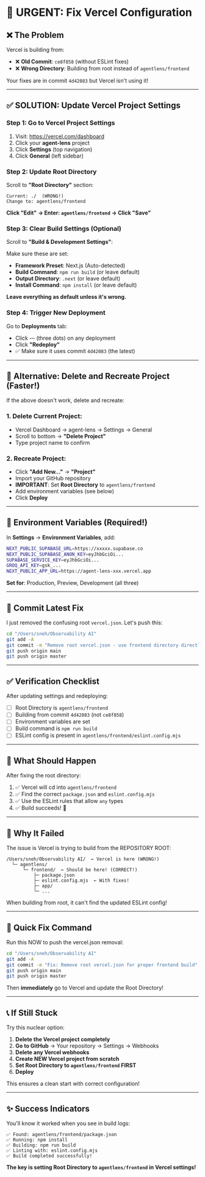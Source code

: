 # 🚨 URGENT: Fix Vercel Configuration

## ❌ The Problem

Vercel is building from:
- ❌ **Old Commit**: `ce8f858` (without ESLint fixes)
- ❌ **Wrong Directory**: Building from root instead of `agentlens/frontend`

Your fixes are in commit `4d42083` but Vercel isn't using it!

---

## ✅ SOLUTION: Update Vercel Project Settings

### **Step 1: Go to Vercel Project Settings**

1. Visit: https://vercel.com/dashboard
2. Click your **agent-lens** project
3. Click **Settings** (top navigation)
4. Click **General** (left sidebar)

### **Step 2: Update Root Directory**

Scroll to **"Root Directory"** section:

```
Current: ./  (WRONG!)
Change to: agentlens/frontend
```

**Click "Edit" → Enter: `agentlens/frontend` → Click "Save"**

### **Step 3: Clear Build Settings (Optional)**

Scroll to **"Build & Development Settings"**:

Make sure these are set:
- **Framework Preset**: Next.js (Auto-detected)
- **Build Command**: `npm run build` (or leave default)
- **Output Directory**: `.next` (or leave default)
- **Install Command**: `npm install` (or leave default)

**Leave everything as default unless it's wrong.**

### **Step 4: Trigger New Deployment**

Go to **Deployments** tab:
- Click **⋯** (three dots) on any deployment
- Click **"Redeploy"**
- ✅ Make sure it uses commit `4d42083` (the latest)

---

## 🔄 Alternative: Delete and Recreate Project (Faster!)

If the above doesn't work, delete and recreate:

### **1. Delete Current Project:**
- Vercel Dashboard → agent-lens → Settings → General
- Scroll to bottom → **"Delete Project"**
- Type project name to confirm

### **2. Recreate Project:**
- Click **"Add New..."** → **"Project"**
- Import your GitHub repository
- **IMPORTANT**: Set **Root Directory** to `agentlens/frontend`
- Add environment variables (see below)
- Click **Deploy**

---

## 🔑 Environment Variables (Required!)

In **Settings** → **Environment Variables**, add:

```bash
NEXT_PUBLIC_SUPABASE_URL=https://xxxxx.supabase.co
NEXT_PUBLIC_SUPABASE_ANON_KEY=eyJhbGciOi...
SUPABASE_SERVICE_KEY=eyJhbGciOi...
GROQ_API_KEY=gsk_...
NEXT_PUBLIC_APP_URL=https://agent-lens-xxx.vercel.app
```

**Set for**: Production, Preview, Development (all three)

---

## 📝 Commit Latest Fix

I just removed the confusing root `vercel.json`. Let's push this:

```bash
cd "/Users/sneh/Observability AI"
git add -A
git commit -m "Remove root vercel.json - use frontend directory directly"
git push origin main
git push origin master
```

---

## ✅ Verification Checklist

After updating settings and redeploying:

- [ ] Root Directory is `agentlens/frontend`
- [ ] Building from commit `4d42083` (not `ce8f858`)
- [ ] Environment variables are set
- [ ] Build command is `npm run build`
- [ ] ESLint config is present in `agentlens/frontend/eslint.config.mjs`

---

## 🎯 What Should Happen

After fixing the root directory:

1. ✅ Vercel will cd into `agentlens/frontend`
2. ✅ Find the correct `package.json` and `eslint.config.mjs`
3. ✅ Use the ESLint rules that allow `any` types
4. ✅ Build succeeds! 🎉

---

## 🐛 Why It Failed

The issue is Vercel is trying to build from the REPOSITORY ROOT:
```
/Users/sneh/Observability AI/  ← Vercel is here (WRONG!)
  └─ agentlens/
      └─ frontend/  ← Should be here! (CORRECT!)
          ├─ package.json
          ├─ eslint.config.mjs  ← With fixes!
          ├─ app/
          └─ ...
```

When building from root, it can't find the updated ESLint config!

---

## 🚀 Quick Fix Command

Run this NOW to push the vercel.json removal:

```bash
cd "/Users/sneh/Observability AI"
git add -A
git commit -m "Fix: Remove root vercel.json for proper frontend build"
git push origin main
git push origin master
```

Then **immediately** go to Vercel and update the Root Directory!

---

## 📞 If Still Stuck

Try this nuclear option:

1. **Delete the Vercel project completely**
2. **Go to GitHub** → Your repository → Settings → Webhooks
3. **Delete any Vercel webhooks**
4. **Create NEW Vercel project from scratch**
5. **Set Root Directory to `agentlens/frontend` FIRST**
6. **Deploy**

This ensures a clean start with correct configuration!

---

## ✨ Success Indicators

You'll know it worked when you see in build logs:

```
✅ Found: agentlens/frontend/package.json
✅ Running: npm install
✅ Building: npm run build
✅ Linting with: eslint.config.mjs
✅ Build completed successfully!
```

**The key is setting Root Directory to `agentlens/frontend` in Vercel settings!**

